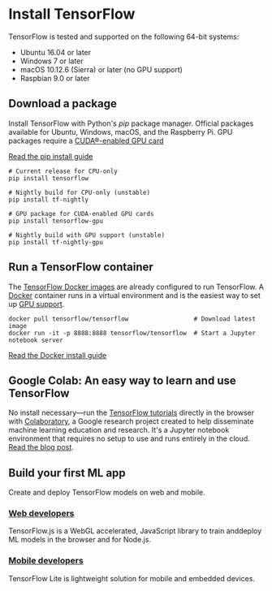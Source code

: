 # Install TensorFlow

TensorFlow is tested and supported on the following 64-bit systems:

- Ubuntu 16.04 or later
- Windows 7 or later
- macOS 10.12.6 (Sierra) or later (no GPU support)
- Raspbian 9.0 or later

## Download a package

Install TensorFlow with Python's <em>pip</em> package manager.
Official packages available for Ubuntu, Windows, macOS, and the Raspberry Pi.
GPU packages require a [CUDA®-enabled GPU card](/docs/tensorflow/install/gpu)

[Read the pip install guide](/docs/tensorflow/install/pip)

```
# Current release for CPU-only
pip install tensorflow

# Nightly build for CPU-only (unstable)
pip install tf-nightly

# GPU package for CUDA-enabled GPU cards
pip install tensorflow-gpu

# Nightly build with GPU support (unstable)
pip install tf-nightly-gpu
```

## Run a TensorFlow container
The [TensorFlow Docker images](https://hub.docker.com/r/tensorflow/tensorflow/)
are already configured to run TensorFlow. A [Docker](https://docs.docker.com/install/)
container runs in a virtual environment and is the easiest way to set up [GPU support](/docs/tensorflow/install/gpu).

```
docker pull tensorflow/tensorflow                  # Download latest image
docker run -it -p 8888:8888 tensorflow/tensorflow  # Start a Jupyter notebook server
```

[Read the Docker install guide](/docs/tensorflow/install/docker)

## Google Colab: An easy way to learn and use TensorFlow

No install necessary—run the <a href="/docs/tensorflow/tutorials">TensorFlow tutorials</a>
directly in the browser with <a href="https://colab.research.google.com/notebooks/welcome.ipynb" class="external">Colaboratory</a>,
a Google research project created to help disseminate machine learning
education and research. It's a Jupyter notebook environment that requires
no setup to use and runs entirely in the cloud.
<a href="https://medium.com/tensorflow/colab-an-easy-way-to-learn-and-use-tensorflow-d74d1686e309" class="external">Read the blog post</a>.

## Build your first ML app
Create and deploy TensorFlow models on web and mobile.

### <a href="https://js.tensorflow.org" target="_blank">Web developers</a>
TensorFlow.js is a WebGL accelerated, JavaScript library to train anddeploy ML models in the browser and for Node.js.
### <a href="https://tensorflow.google.cn/lite/" target="_blank">Mobile developers</a>
TensorFlow Lite is lightweight solution for mobile and embedded devices.